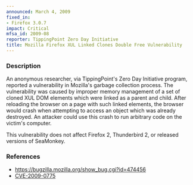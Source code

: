 ```yaml
---
announced: March 4, 2009
fixed_in:
- Firefox 3.0.7
impact: Critical
mfsa_id: 2009-08
reporter: TippingPoint Zero Day Initiative
title: Mozilla Firefox XUL Linked Clones Double Free Vulnerability
---
```


<h3>Description</h3>

<p>An anonymous researcher, via TippingPoint's Zero Day Initiative
program, reported a vulnerability in Mozilla's garbage collection
process.  The vulnerability was caused by improper memory management
of a set of cloned XUL DOM elements which were linked as a parent and
child.  After reloading the browser on a page with such linked
elements, the browser would crash when attempting to access an object
which was already destroyed.  An attacker could use this crash to run
arbitrary code on the victim's computer.</p>

<p class="note">This vulnerability does not affect Firefox 2,
Thunderbird 2, or released versions of SeaMonkey.
</p>

<h3>References</h3>

<ul>
  <li><a href="https://bugzilla.mozilla.org/show_bug.cgi?id=474456">https://bugzilla.mozilla.org/show_bug.cgi?id=474456</a></li>
  <li><a class="ex-ref" href="http://cve.mitre.org/cgi-bin/cvename.cgi?name=CVE-2009-0775">CVE-2009-0775</a></li>
</ul>



